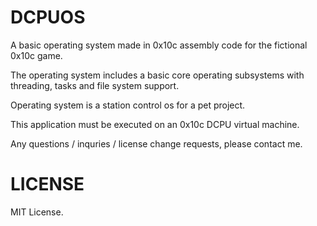 DCPUOS
======
A basic operating system made in 0x10c assembly code for the fictional 0x10c game.

The operating system includes a basic core operating subsystems with threading, tasks and file system support.

Operating system is a station control os for a pet project.

This application must be executed on an 0x10c DCPU virtual machine.

Any questions / inquries / license change requests, please contact me.

LICENSE
=======

MIT License.